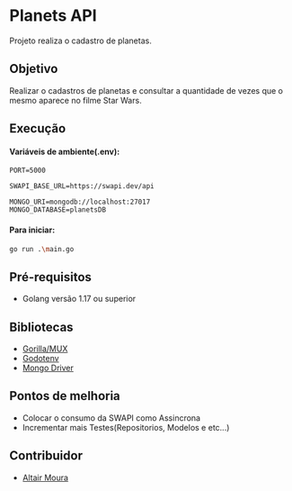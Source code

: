 # Planets API

Projeto realiza o cadastro de planetas.

## Objetivo

Realizar o cadastros de planetas e consultar a quantidade de vezes que o mesmo aparece no filme Star Wars.

## Execução

#### Variáveis de ambiente(.env):

```
PORT=5000

SWAPI_BASE_URL=https://swapi.dev/api

MONGO_URI=mongodb://localhost:27017
MONGO_DATABASE=planetsDB
```
#### Para iniciar:
```bash
go run .\main.go
```

## Pré-requisitos

* Golang versão 1.17 ou superior


## Bibliotecas 

* [Gorilla/MUX](https://github.com/gorilla/mux)
* [Godotenv](github.com/joho/godotenv)
* [Mongo Driver](go.mongodb.org/mongo-driver)

## Pontos de melhoria

* Colocar o consumo da SWAPI como Assincrona
* Incrementar mais Testes(Repositorios, Modelos e etc...)

## Contribuidor

* [Altair Moura](https://github.com/alltairr)
